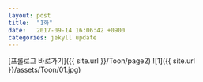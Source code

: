 ```yaml
---
layout: post
title:  "1화"
date:   2017-09-14 16:06:42 +0900
categories: jekyll update
---
```


[프롤로그 바로가기]({{ site.url }}/Toon/page2)
![1]({{ site.url }}/assets/Toon/01.jpg)